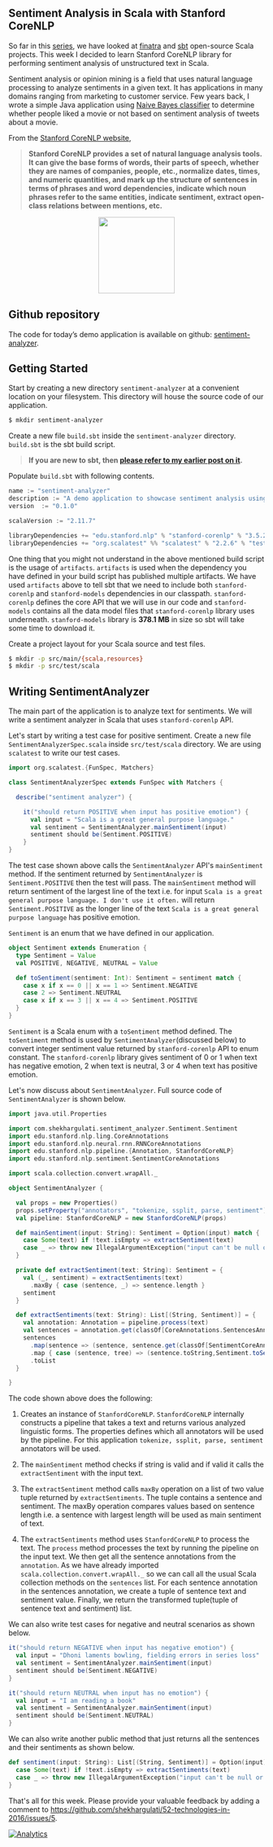 Sentiment Analysis in Scala with Stanford CoreNLP
-----

So far in this [series](https://github.com/shekhargulati/52-technologies-in-2016), we have looked at [finatra](../01-finatra) and [sbt](../02-sbt) open-source Scala projects. This week I decided to learn Stanford CoreNLP library for performing sentiment analysis of unstructured text in Scala.

Sentiment analysis or opinion mining is a field that uses natural language processing to analyze sentiments in a given text. It has applications in many domains ranging from marketing to customer service. Few years back, I wrote a simple Java application using [Naive Bayes classifier](https://en.wikipedia.org/wiki/Naive_Bayes_classifier) to determine whether people liked a movie or not based on sentiment analysis of tweets about a movie.

From the [Stanford CoreNLP website](http://stanfordnlp.github.io/CoreNLP/),

> **Stanford CoreNLP provides a set of natural language analysis tools. It can give the base forms of words, their parts of speech, whether they are names of companies, people, etc., normalize dates, times, and numeric quantities, and mark up the structure of sentences in terms of phrases and word dependencies, indicate which noun phrases refer to the same entities, indicate sentiment, extract open-class relations between mentions, etc.**

<center><img src="https://avatars1.githubusercontent.com/u/3046006" width="150"></center>

## Github repository

The code for today’s demo application is available on github: [sentiment-analyzer](./sentiment-analyzer).

## Getting Started

Start by creating a new directory `sentiment-analyzer` at a convenient location on your filesystem. This directory will house the source code of our application.

```bash
$ mkdir sentiment-analyzer
```

Create a new file `build.sbt` inside the `sentiment-analyzer` directory. `build.sbt` is the sbt build script.
> **If you are new to sbt, then [please refer to my earlier post on it](../02-sbt/README.md).**

Populate `build.sbt` with following contents.

```scala
name := "sentiment-analyzer"
description := "A demo application to showcase sentiment analysis using Stanford CoreNLP and Scala"
version  := "0.1.0"

scalaVersion := "2.11.7"

libraryDependencies += "edu.stanford.nlp" % "stanford-corenlp" % "3.5.2" artifacts (Artifact("stanford-corenlp", "models"), Artifact("stanford-corenlp"))
libraryDependencies += "org.scalatest" %% "scalatest" % "2.2.6" % "test"
```

One thing that you might not understand in the above mentioned build script is the usage of `artifacts`. `artifacts` is used when the dependency you have defined in your build script has published multiple artifacts. We have used `artifacts` above to tell sbt that we need to include both `stanford-corenlp` and `stanford-models` dependencies in our classpath. `stanford-corenlp` defines the core API that we will use in our code and `stanford-models` contains all the data model files that `stanford-corenlp` library uses underneath. `stanford-models` library is **378.1 MB** in size so sbt will take some time to download it.

Create a project layout for your Scala source and test files.

```bash
$ mkdir -p src/main/{scala,resources}
$ mkdir -p src/test/scala
```

## Writing SentimentAnalyzer

The main part of the application is to analyze text for sentiments. We will write a sentiment analyzer in Scala that uses `stanford-corenlp` API.

Let's start by writing a test case for positive sentiment. Create a new file `SentimentAnalyzerSpec.scala` inside `src/test/scala` directory. We are using `scalatest` to write our test cases.

```scala
import org.scalatest.{FunSpec, Matchers}

class SentimentAnalyzerSpec extends FunSpec with Matchers {

  describe("sentiment analyzer") {

    it("should return POSITIVE when input has positive emotion") {
      val input = "Scala is a great general purpose language."
      val sentiment = SentimentAnalyzer.mainSentiment(input)
      sentiment should be(Sentiment.POSITIVE)
    }
}
```

The test case shown above calls the `SentimentAnalyzer` API's `mainSentiment` method. If the sentiment returned by `SentimentAnalyzer` is `Sentiment.POSITIVE` then the test will pass. The `mainSentiment` method will return sentiment of the largest line of the text i.e. for input `Scala is a great general purpose language. I don't use it often.` will return `Sentiment.POSITIVE` as the longer line of the text `Scala is a great general purpose language` has positive emotion.

`Sentiment` is an enum that we have defined in our application.

```scala
object Sentiment extends Enumeration {
  type Sentiment = Value
  val POSITIVE, NEGATIVE, NEUTRAL = Value

  def toSentiment(sentiment: Int): Sentiment = sentiment match {
    case x if x == 0 || x == 1 => Sentiment.NEGATIVE
    case 2 => Sentiment.NEUTRAL
    case x if x == 3 || x == 4 => Sentiment.POSITIVE
  }
}
```

`Sentiment` is a Scala enum with a `toSentiment` method defined. The `toSentiment` method is used by `SentimentAnalyzer`(discussed below) to convert integer sentiment value returned by `stanford-corenlp` API to enum constant. The `stanford-corenlp` library gives sentiment of 0 or 1 when text has negative emotion, 2 when text is neutral, 3 or 4 when text has positive emotion.

Let's now discuss about `SentimentAnalyzer`. Full source code of `SentimentAnalyzer` is shown below.

```scala
import java.util.Properties

import com.shekhargulati.sentiment_analyzer.Sentiment.Sentiment
import edu.stanford.nlp.ling.CoreAnnotations
import edu.stanford.nlp.neural.rnn.RNNCoreAnnotations
import edu.stanford.nlp.pipeline.{Annotation, StanfordCoreNLP}
import edu.stanford.nlp.sentiment.SentimentCoreAnnotations

import scala.collection.convert.wrapAll._

object SentimentAnalyzer {

  val props = new Properties()
  props.setProperty("annotators", "tokenize, ssplit, parse, sentiment")
  val pipeline: StanfordCoreNLP = new StanfordCoreNLP(props)

  def mainSentiment(input: String): Sentiment = Option(input) match {
    case Some(text) if !text.isEmpty => extractSentiment(text)
    case _ => throw new IllegalArgumentException("input can't be null or empty")
  }

  private def extractSentiment(text: String): Sentiment = {
    val (_, sentiment) = extractSentiments(text)
      .maxBy { case (sentence, _) => sentence.length }
    sentiment
  }

  def extractSentiments(text: String): List[(String, Sentiment)] = {
    val annotation: Annotation = pipeline.process(text)
    val sentences = annotation.get(classOf[CoreAnnotations.SentencesAnnotation])
    sentences
      .map(sentence => (sentence, sentence.get(classOf[SentimentCoreAnnotations.SentimentAnnotatedTree])))
      .map { case (sentence, tree) => (sentence.toString,Sentiment.toSentiment(RNNCoreAnnotations.getPredictedClass(tree))) }
      .toList
  }

}
```

The code shown above does the following:

1. Creates an instance of `StanfordCoreNLP`. `StanfordCoreNLP` internally constructs a pipeline that takes a text and returns various analyzed linguistic forms. The properties defines which all annotators will be used by the pipeline. For this application `tokenize, ssplit, parse, sentiment` annotators will be used.

2. The `mainSentiment` method checks if string is valid and if valid it calls the `extractSentiment` with the input text.

3. The `extractSentiment` method calls `maxBy` operation on a list of two value tuple returned by `extractSentiments`. The tuple contains a sentence and sentiment. The maxBy operation compares values based on sentence length i.e. a sentence with largest length will be used as main sentiment of text.

4. The `extractSentiments` method uses `StanfordCoreNLP` to process the text. The `process` method processes the text by running the pipeline on the input text. We then get all the sentence annotations from the `annotation`. As we have already imported `scala.collection.convert.wrapAll._` so we can call all the usual Scala collection methods on the `sentences` list. For each sentence annotation in the sentences annotation, we create a tuple of sentence text and sentiment value. Finally, we return the transformed tuple(tuple of sentence text and sentiment) list.

We can also write test cases for negative and neutral scenarios as shown below.

```scala
it("should return NEGATIVE when input has negative emotion") {
  val input = "Dhoni laments bowling, fielding errors in series loss"
  val sentiment = SentimentAnalyzer.mainSentiment(input)
  sentiment should be(Sentiment.NEGATIVE)
}

it("should return NEUTRAL when input has no emotion") {
  val input = "I am reading a book"
  val sentiment = SentimentAnalyzer.mainSentiment(input)
  sentiment should be(Sentiment.NEUTRAL)
}
```

We can also write another public method that just returns all the sentences and their sentiments as shown below.

```scala
def sentiment(input: String): List[(String, Sentiment)] = Option(input) match {
  case Some(text) if !text.isEmpty => extractSentiments(text)
  case _ => throw new IllegalArgumentException("input can't be null or empty")
}
```

That's all for this week. Please provide your valuable feedback by adding a comment to https://github.com/shekhargulati/52-technologies-in-2016/issues/5.

[![Analytics](https://ga-beacon.appspot.com/UA-59411913-2/shekhargulati/52-technologies-in-2016/03-stanford-corenlp)](https://github.com/igrigorik/ga-beacon)
